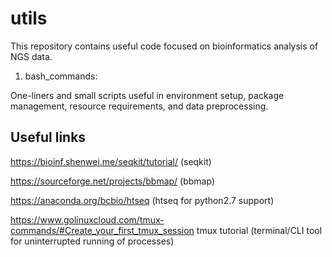 # utils
This repository contains useful code focused on bioinformatics analysis of NGS data. 

1. bash_commands:

  One-liners and small scripts useful in environment setup, package management, resource requirements, and data preprocessing.

## Useful links
https://bioinf.shenwei.me/seqkit/tutorial/ (seqkit)

https://sourceforge.net/projects/bbmap/ (bbmap)

https://anaconda.org/bcbio/htseq (htseq for python2.7 support)

https://www.golinuxcloud.com/tmux-commands/#Create_your_first_tmux_session tmux tutorial (terminal/CLI tool for uninterrupted running of processes)
